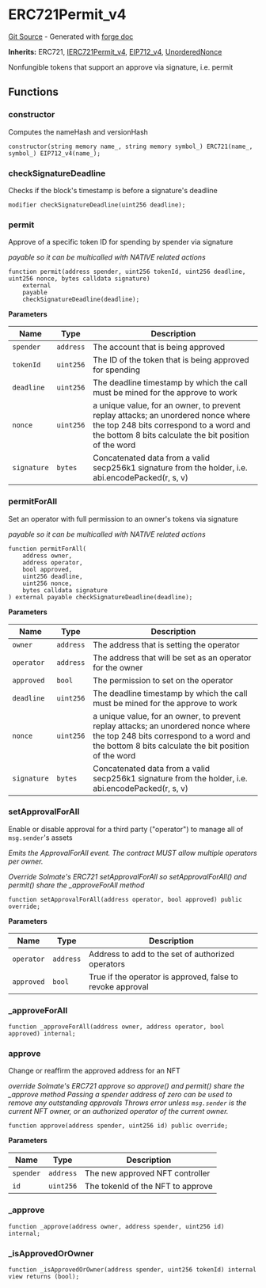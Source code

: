 # ERC721Permit_v4
[Git Source](https://github.com/uniswap/v4-periphery/blob/3f295d8435e4f776ea2daeb96ce1bc6d63f33fc7/src/base/ERC721Permit_v4.sol) - Generated with [forge doc](https://book.getfoundry.sh/reference/forge/forge-doc)

**Inherits:**
ERC721, [IERC721Permit_v4](contracts/v4/reference/periphery/interfaces/IERC721Permit_v4.md), [EIP712_v4](contracts/v4/reference/periphery/base/EIP712_v4.md), [UnorderedNonce](contracts/v4/reference/periphery/base/UnorderedNonce.md)

Nonfungible tokens that support an approve via signature, i.e. permit


## Functions
### constructor

Computes the nameHash and versionHash


```solidity
constructor(string memory name_, string memory symbol_) ERC721(name_, symbol_) EIP712_v4(name_);
```

### checkSignatureDeadline

Checks if the block's timestamp is before a signature's deadline


```solidity
modifier checkSignatureDeadline(uint256 deadline);
```

### permit

Approve of a specific token ID for spending by spender via signature

*payable so it can be multicalled with NATIVE related actions*


```solidity
function permit(address spender, uint256 tokenId, uint256 deadline, uint256 nonce, bytes calldata signature)
    external
    payable
    checkSignatureDeadline(deadline);
```
**Parameters**

|Name|Type|Description|
|----|----|-----------|
|`spender`|`address`|The account that is being approved|
|`tokenId`|`uint256`|The ID of the token that is being approved for spending|
|`deadline`|`uint256`|The deadline timestamp by which the call must be mined for the approve to work|
|`nonce`|`uint256`|a unique value, for an owner, to prevent replay attacks; an unordered nonce where the top 248 bits correspond to a word and the bottom 8 bits calculate the bit position of the word|
|`signature`|`bytes`|Concatenated data from a valid secp256k1 signature from the holder, i.e. abi.encodePacked(r, s, v)|


### permitForAll

Set an operator with full permission to an owner's tokens via signature

*payable so it can be multicalled with NATIVE related actions*


```solidity
function permitForAll(
    address owner,
    address operator,
    bool approved,
    uint256 deadline,
    uint256 nonce,
    bytes calldata signature
) external payable checkSignatureDeadline(deadline);
```
**Parameters**

|Name|Type|Description|
|----|----|-----------|
|`owner`|`address`|The address that is setting the operator|
|`operator`|`address`|The address that will be set as an operator for the owner|
|`approved`|`bool`|The permission to set on the operator|
|`deadline`|`uint256`|The deadline timestamp by which the call must be mined for the approve to work|
|`nonce`|`uint256`|a unique value, for an owner, to prevent replay attacks; an unordered nonce where the top 248 bits correspond to a word and the bottom 8 bits calculate the bit position of the word|
|`signature`|`bytes`|Concatenated data from a valid secp256k1 signature from the holder, i.e. abi.encodePacked(r, s, v)|


### setApprovalForAll

Enable or disable approval for a third party ("operator") to manage
all of `msg.sender`'s assets

*Emits the ApprovalForAll event. The contract MUST allow
multiple operators per owner.*

*Override Solmate's ERC721 setApprovalForAll so setApprovalForAll() and permit() share the _approveForAll method*


```solidity
function setApprovalForAll(address operator, bool approved) public override;
```
**Parameters**

|Name|Type|Description|
|----|----|-----------|
|`operator`|`address`|Address to add to the set of authorized operators|
|`approved`|`bool`|True if the operator is approved, false to revoke approval|


### _approveForAll


```solidity
function _approveForAll(address owner, address operator, bool approved) internal;
```

### approve

Change or reaffirm the approved address for an NFT

*override Solmate's ERC721 approve so approve() and permit() share the _approve method
Passing a spender address of zero can be used to remove any outstanding approvals
Throws error unless `msg.sender` is the current NFT owner,
or an authorized operator of the current owner.*


```solidity
function approve(address spender, uint256 id) public override;
```
**Parameters**

|Name|Type|Description|
|----|----|-----------|
|`spender`|`address`|The new approved NFT controller|
|`id`|`uint256`|The tokenId of the NFT to approve|


### _approve


```solidity
function _approve(address owner, address spender, uint256 id) internal;
```

### _isApprovedOrOwner


```solidity
function _isApprovedOrOwner(address spender, uint256 tokenId) internal view returns (bool);
```

